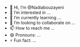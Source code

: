 - 👋 Hi, I’m @Nadiabouzayeni
- 👀 I’m interested in ...
- 🌱 I’m currently learning ...
- 💞️ I’m looking to collaborate on ...
- 📫 How to reach me ...
- 😄 Pronouns: ...
- ⚡ Fun fact: ...

<!---
Nadiabouzayeni/Nadiabouzayeni is a ✨ special ✨ repository because its `README.md` (this file) appears on your GitHub profile.
You can click the Preview link to take a look at your changes.
--->
